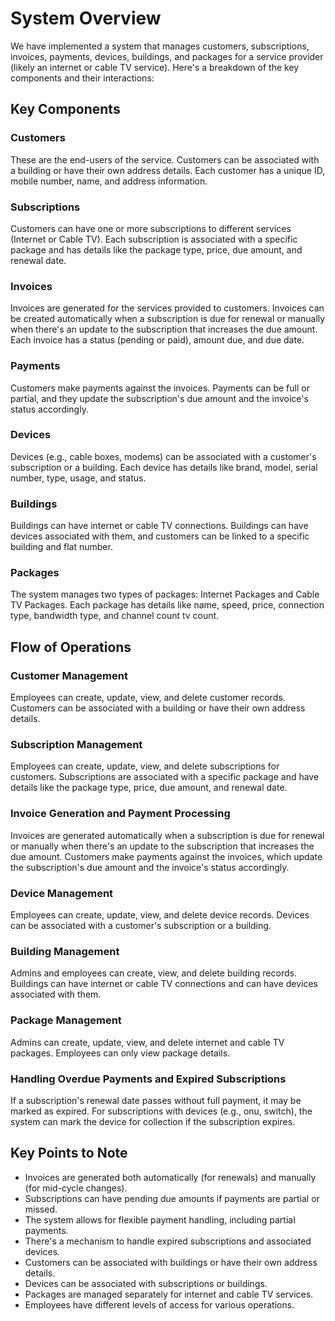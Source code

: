 # System Overview

We have implemented a system that manages customers, subscriptions, invoices, payments, devices, buildings, and packages for a service provider (likely an internet or cable TV service). Here's a breakdown of the key components and their interactions:

## Key Components

### Customers
These are the end-users of the service. Customers can be associated with a building or have their own address details. Each customer has a unique ID, mobile number, name, and address information.

### Subscriptions
Customers can have one or more subscriptions to different services (Internet or Cable TV). Each subscription is associated with a specific package and has details like the package type, price, due amount, and renewal date.

### Invoices
Invoices are generated for the services provided to customers. Invoices can be created automatically when a subscription is due for renewal or manually when there's an update to the subscription that increases the due amount. Each invoice has a status (pending or paid), amount due, and due date.

### Payments
Customers make payments against the invoices. Payments can be full or partial, and they update the subscription's due amount and the invoice's status accordingly.

### Devices
Devices (e.g., cable boxes, modems) can be associated with a customer's subscription or a building. Each device has details like brand, model, serial number, type, usage, and status.

### Buildings
Buildings can have internet or cable TV connections. Buildings can have devices associated with them, and customers can be linked to a specific building and flat number.

### Packages
The system manages two types of packages: Internet Packages and Cable TV Packages. Each package has details like name, speed, price, connection type, bandwidth type, and channel count tv count.

## Flow of Operations

### Customer Management
Employees can create, update, view, and delete customer records. Customers can be associated with a building or have their own address details.

### Subscription Management
Employees can create, update, view, and delete subscriptions for customers. Subscriptions are associated with a specific package and have details like the package type, price, due amount, and renewal date.

### Invoice Generation and Payment Processing
Invoices are generated automatically when a subscription is due for renewal or manually when there's an update to the subscription that increases the due amount. Customers make payments against the invoices, which update the subscription's due amount and the invoice's status accordingly.

### Device Management
Employees can create, update, view, and delete device records. Devices can be associated with a customer's subscription or a building.

### Building Management
Admins and employees can create, view, and delete building records. Buildings can have internet or cable TV connections and can have devices associated with them.

### Package Management
Admins can create, update, view, and delete internet and cable TV packages. Employees can only view package details.

### Handling Overdue Payments and Expired Subscriptions
If a subscription's renewal date passes without full payment, it may be marked as expired. For subscriptions with devices (e.g., onu, switch), the system can mark the device for collection if the subscription expires.

## Key Points to Note
- Invoices are generated both automatically (for renewals) and manually (for mid-cycle changes).
- Subscriptions can have pending due amounts if payments are partial or missed.
- The system allows for flexible payment handling, including partial payments.
- There's a mechanism to handle expired subscriptions and associated devices.
- Customers can be associated with buildings or have their own address details.
- Devices can be associated with subscriptions or buildings.
- Packages are managed separately for internet and cable TV services.
- Employees have different levels of access for various operations.